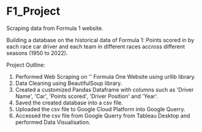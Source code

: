 # F1_Project

Scraping data from Formula 1 website.

Building a database on the historical data of Formula 1: Points scored in by each race car driver and each team in different races accross different seasons (1950 to 2022).

Project Outline:
1) Performed Web Scraping on '' Formula One Website using urllib library.
2) Data Cleaning using BeautifulSoup library.
3) Created a customized Pandas Dataframe with columns such as 'Driver Name', 'Car', 'Points scored', 'Driver Position' and 'Year'.
4) Saved the created database into a csv file.
5) Uploaded the csv file to Google Cloud Platform into Google Querry.
6) Accessed the csv file from Google Querry from Tableau Desktop and performed Data Visualisation.
